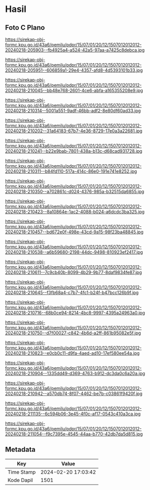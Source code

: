 # Hasil

## Foto C Plano

https://sirekap-obj-formc.kpu.go.id/43a6/pemilu/pdpr/15/07/01/20/12/1507012012012-20240218-205903--fb4925a4-a524-42a5-97aa-a7425c8debca.jpg

https://sirekap-obj-formc.kpu.go.id/43a6/pemilu/pdpr/15/07/01/20/12/1507012012012-20240218-205951--606859a1-29e4-4357-afd8-4d5393101b33.jpg

https://sirekap-obj-formc.kpu.go.id/43a6/pemilu/pdpr/15/07/01/20/12/1507012012012-20240218-210045--bb48e768-2601-4ce6-abfa-a165355208e9.jpg

https://sirekap-obj-formc.kpu.go.id/43a6/pemilu/pdpr/15/07/01/20/12/1507012012012-20240218-210314--5001a551-9adf-46bb-adf2-8e80df60ad33.jpg

https://sirekap-obj-formc.kpu.go.id/43a6/pemilu/pdpr/15/07/01/20/12/1507012012012-20240218-210202--31a64183-67b7-4e36-8729-17e0a3a22681.jpg

https://sirekap-obj-formc.kpu.go.id/43a6/pemilu/pdpr/15/07/01/20/12/1507012012012-20240218-210241--b22e9bab-7801-438a-b13c-d68cad931728.jpg

https://sirekap-obj-formc.kpu.go.id/43a6/pemilu/pdpr/15/07/01/20/12/1507012012012-20240218-210311--b84fd110-517a-414c-86e0-191e741e8252.jpg

https://sirekap-obj-formc.kpu.go.id/43a6/pemilu/pdpr/15/07/01/20/12/1507012012012-20240218-210350--a702861c-d024-4376-985a-b32515da6855.jpg

https://sirekap-obj-formc.kpu.go.id/43a6/pemilu/pdpr/15/07/01/20/12/1507012012012-20240218-210423--8a10864e-1ac2-4088-b024-a6dcdc3ba325.jpg

https://sirekap-obj-formc.kpu.go.id/43a6/pemilu/pdpr/15/07/01/20/12/1507012012012-20240218-210457--bd672e0f-498e-43cd-9a15-98f23ba48845.jpg

https://sirekap-obj-formc.kpu.go.id/43a6/pemilu/pdpr/15/07/01/20/12/1507012012012-20240218-210538--a6b59680-2198-44dc-9498-810923ef2417.jpg

https://sirekap-obj-formc.kpu.go.id/43a6/pemilu/pdpr/15/07/01/20/12/1507012012012-20240218-210611--7c9cb40b-8099-4b29-9b77-8daf9834fe87.jpg

https://sirekap-obj-formc.kpu.go.id/43a6/pemilu/pdpr/15/07/01/20/12/1507012012012-20240218-210645--f3fb68a4-c7b7-4fc1-b24f-b47bcc126b9f.jpg

https://sirekap-obj-formc.kpu.go.id/43a6/pemilu/pdpr/15/07/01/20/12/1507012012012-20240218-210716--68b0ce94-8214-4bc8-9997-4395a24963a0.jpg

https://sirekap-obj-formc.kpu.go.id/43a6/pemilu/pdpr/15/07/01/20/12/1507012012012-20240218-210750--d7f00027-c842-4b6d-a2ff-861b95082e5f.jpg

https://sirekap-obj-formc.kpu.go.id/43a6/pemilu/pdpr/15/07/01/20/12/1507012012012-20240218-210823--e0cb0c11-d9fa-4aed-ad10-17ef580ee54a.jpg

https://sirekap-obj-formc.kpu.go.id/43a6/pemilu/pdpr/15/07/01/20/12/1507012012012-20240218-210904--1335dd49-d369-4763-b912-dc3da0c6a20a.jpg

https://sirekap-obj-formc.kpu.go.id/43a6/pemilu/pdpr/15/07/01/20/12/1507012012012-20240218-210942--a570db74-8f07-4462-be7b-c03861f9420f.jpg

https://sirekap-obj-formc.kpu.go.id/43a6/pemilu/pdpr/15/07/01/20/12/1507012012012-20240218-211135--6c594b06-3e45-4f0c-af17-0543c410a3ca.jpg

https://sirekap-obj-formc.kpu.go.id/43a6/pemilu/pdpr/15/07/01/20/12/1507012012012-20240218-211054--f9c7395e-4545-44aa-b770-42db7da5d815.jpg


## Metadata

| Key        | Value               |
| ---------- | ------------------- |
| Time Stamp | 2024-02-20 17:03:42 |
| Kode Dapil | 1501                |



